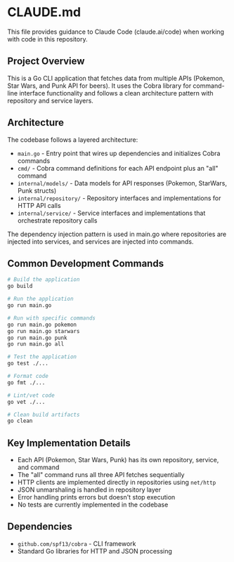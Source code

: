 # CLAUDE.md

This file provides guidance to Claude Code (claude.ai/code) when working with code in this repository.

## Project Overview

This is a Go CLI application that fetches data from multiple APIs (Pokemon, Star Wars, and Punk API for beers). It uses the Cobra library for command-line interface functionality and follows a clean architecture pattern with repository and service layers.

## Architecture

The codebase follows a layered architecture:

- `main.go` - Entry point that wires up dependencies and initializes Cobra commands
- `cmd/` - Cobra command definitions for each API endpoint plus an "all" command
- `internal/models/` - Data models for API responses (Pokemon, StarWars, Punk structs)  
- `internal/repository/` - Repository interfaces and implementations for HTTP API calls
- `internal/service/` - Service interfaces and implementations that orchestrate repository calls

The dependency injection pattern is used in main.go where repositories are injected into services, and services are injected into commands.

## Common Development Commands

```bash
# Build the application
go build

# Run the application
go run main.go

# Run with specific commands
go run main.go pokemon
go run main.go starwars  
go run main.go punk
go run main.go all

# Test the application
go test ./...

# Format code
go fmt ./...

# Lint/vet code
go vet ./...

# Clean build artifacts
go clean
```

## Key Implementation Details

- Each API (Pokemon, Star Wars, Punk) has its own repository, service, and command
- The "all" command runs all three API fetches sequentially 
- HTTP clients are implemented directly in repositories using `net/http`
- JSON unmarshaling is handled in repository layer
- Error handling prints errors but doesn't stop execution
- No tests are currently implemented in the codebase

## Dependencies

- `github.com/spf13/cobra` - CLI framework
- Standard Go libraries for HTTP and JSON processing